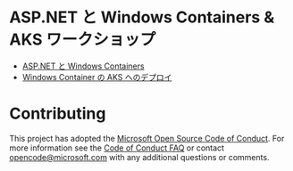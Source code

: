 # ASP.NET と Windows Containers & AKS ワークショップ

- [ASP.NET と Windows Containers](docs/container-tools.md)
- [Windows Container の AKS へのデプロイ](docs/aks-xxxx.md)

# Contributing

This project has adopted the [Microsoft Open Source Code of Conduct](https://opensource.microsoft.com/codeofconduct/). For more information see the [Code of Conduct FAQ](https://opensource.microsoft.com/codeofconduct/faq/) or contact [opencode@microsoft.com](mailto:opencode@microsoft.com) with any additional questions or comments.